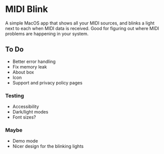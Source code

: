 #  MIDI Blink

A simple MacOS app that shows all your MIDI sources, and blinks a light next
to each when MIDI data is received. Good for figuring out where MIDI problems
are happening in your system.

## To Do

- Better error handling
- Fix memory leak
- About box
- Icon
- Support and privacy policy pages

### Testing

- Accessibility
- Dark/light modes
- Font sizes?

### Maybe

- Demo mode
- Nicer design for the blinking lights
